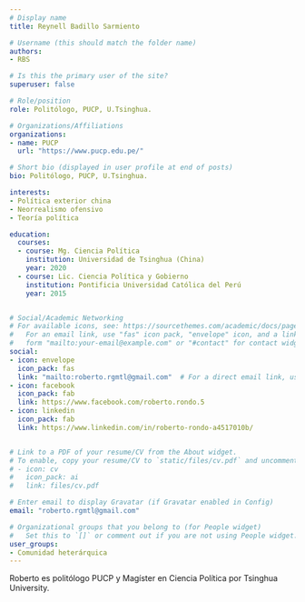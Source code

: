 ```yaml
---
# Display name
title: Reynell Badillo Sarmiento

# Username (this should match the folder name)
authors:
- RBS

# Is this the primary user of the site?
superuser: false

# Role/position
role: Politólogo, PUCP, U.Tsinghua. 

# Organizations/Affiliations
organizations:
- name: PUCP
  url: "https://www.pucp.edu.pe/"

# Short bio (displayed in user profile at end of posts)
bio: Politólogo, PUCP, U.Tsinghua. 

interests:
- Política exterior china
- Neorrealismo ofensivo
- Teoría política

education:
  courses:
  - course: Mg. Ciencia Política
    institution: Universidad de Tsinghua (China)
    year: 2020
  - course: Lic. Ciencia Política y Gobierno
    institution: Pontificia Universidad Católica del Perú
    year: 2015


# Social/Academic Networking
# For available icons, see: https://sourcethemes.com/academic/docs/page-builder/#icons
#   For an email link, use "fas" icon pack, "envelope" icon, and a link in the
#   form "mailto:your-email@example.com" or "#contact" for contact widget.
social:
- icon: envelope
  icon_pack: fas
  link: "mailto:roberto.rgmtl@gmail.com"  # For a direct email link, use "mailto:test@example.org".
- icon: facebook
  icon_pack: fab
  link: https://www.facebook.com/roberto.rondo.5
- icon: linkedin
  icon_pack: fab
  link: https://www.linkedin.com/in/roberto-rondo-a4517010b/


# Link to a PDF of your resume/CV from the About widget.
# To enable, copy your resume/CV to `static/files/cv.pdf` and uncomment the lines below.
# - icon: cv
#   icon_pack: ai
#   link: files/cv.pdf

# Enter email to display Gravatar (if Gravatar enabled in Config)
email: "roberto.rgmtl@gmail.com"

# Organizational groups that you belong to (for People widget)
#   Set this to `[]` or comment out if you are not using People widget.
user_groups:
- Comunidad heterárquica
---
```


Roberto es politólogo PUCP y Magíster en Ciencia Política por Tsinghua University.